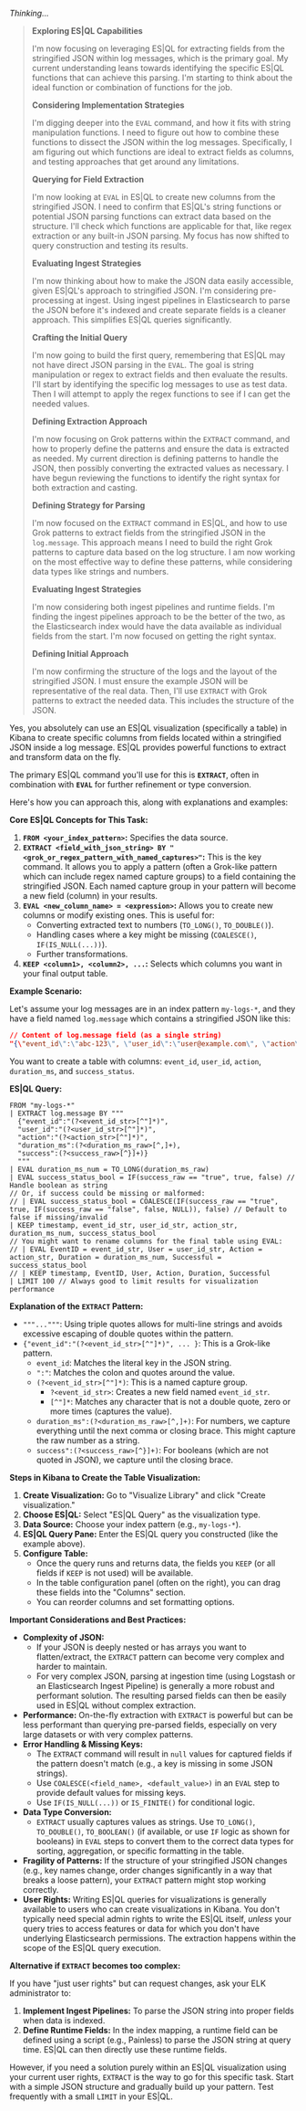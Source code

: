 *Thinking...*

> **Exploring ES|QL Capabilities**
> 
> I'm now focusing on leveraging ES|QL for extracting fields from the stringified JSON within log messages, which is the primary goal. My current understanding leans towards identifying the specific ES|QL functions that can achieve this parsing. I'm starting to think about the ideal function or combination of functions for the job.
> 
> 
> **Considering Implementation Strategies**
> 
> I'm digging deeper into the `EVAL` command, and how it fits with string manipulation functions. I need to figure out how to combine these functions to dissect the JSON within the log messages. Specifically, I am figuring out which functions are ideal to extract fields as columns, and testing approaches that get around any limitations.
> 
> 
> **Querying for Field Extraction**
> 
> I'm now looking at `EVAL` in ES|QL to create new columns from the stringified JSON. I need to confirm that ES|QL's string functions or potential JSON parsing functions can extract data based on the structure. I'll check which functions are applicable for that, like regex extraction or any built-in JSON parsing. My focus has now shifted to query construction and testing its results.
> 
> 
> **Evaluating Ingest Strategies**
> 
> I'm now thinking about how to make the JSON data easily accessible, given ES|QL's approach to stringified JSON. I'm considering pre-processing at ingest. Using ingest pipelines in Elasticsearch to parse the JSON before it's indexed and create separate fields is a cleaner approach. This simplifies ES|QL queries significantly.
> 
> 
> **Crafting the Initial Query**
> 
> I'm now going to build the first query, remembering that ES|QL may not have direct JSON parsing in the `EVAL`. The goal is string manipulation or regex to extract fields and then evaluate the results. I'll start by identifying the specific log messages to use as test data. Then I will attempt to apply the regex functions to see if I can get the needed values.
> 
> 
> **Defining Extraction Approach**
> 
> I'm now focusing on Grok patterns within the `EXTRACT` command, and how to properly define the patterns and ensure the data is extracted as needed. My current direction is defining patterns to handle the JSON, then possibly converting the extracted values as necessary. I have begun reviewing the functions to identify the right syntax for both extraction and casting.
> 
> 
> **Defining Strategy for Parsing**
> 
> I'm now focused on the `EXTRACT` command in ES|QL, and how to use Grok patterns to extract fields from the stringified JSON in the `log.message`. This approach means I need to build the right Grok patterns to capture data based on the log structure. I am now working on the most effective way to define these patterns, while considering data types like strings and numbers.
> 
> 
> **Evaluating Ingest Strategies**
> 
> I'm now considering both ingest pipelines and runtime fields. I'm finding the ingest pipelines approach to be the better of the two, as the Elasticsearch index would have the data available as individual fields from the start. I'm now focused on getting the right syntax.
> 
> 
> **Defining Initial Approach**
> 
> I'm now confirming the structure of the logs and the layout of the stringified JSON. I must ensure the example JSON will be representative of the real data. Then, I'll use `EXTRACT` with Grok patterns to extract the needed data. This includes the structure of the JSON.
> 
> 
Yes, you absolutely can use an ES|QL visualization (specifically a table) in Kibana to create specific columns from fields located within a stringified JSON inside a log message. ES|QL provides powerful functions to extract and transform data on the fly.

The primary ES|QL command you'll use for this is **`EXTRACT`**, often in combination with **`EVAL`** for further refinement or type conversion.

Here's how you can approach this, along with explanations and examples:

**Core ES|QL Concepts for This Task:**

1.  **`FROM <your_index_pattern>`:** Specifies the data source.
2.  **`EXTRACT <field_with_json_string> BY "<grok_or_regex_pattern_with_named_captures>"`:** This is the key command. It allows you to apply a pattern (often a Grok-like pattern which can include regex named capture groups) to a field containing the stringified JSON. Each named capture group in your pattern will become a new field (column) in your results.
3.  **`EVAL <new_column_name> = <expression>`:** Allows you to create new columns or modify existing ones. This is useful for:
    *   Converting extracted text to numbers (`TO_LONG()`, `TO_DOUBLE()`).
    *   Handling cases where a key might be missing (`COALESCE()`, `IF(IS_NULL(...))`).
    *   Further transformations.
4.  **`KEEP <column1>, <column2>, ...`:** Selects which columns you want in your final output table.

**Example Scenario:**

Let's assume your log messages are in an index pattern `my-logs-*`, and they have a field named `log.message` which contains a stringified JSON like this:

```json
// Content of log.message field (as a single string)
"{\"event_id\":\"abc-123\", \"user_id\":\"user@example.com\", \"action\":\"login\", \"duration_ms\":150, \"success\":true}"
```

You want to create a table with columns: `event_id`, `user_id`, `action`, `duration_ms`, and `success_status`.

**ES|QL Query:**

```esql
FROM "my-logs-*"
| EXTRACT log.message BY """
  {"event_id":"(?<event_id_str>[^"]*)",
  "user_id":"(?<user_id_str>[^"]*)",
  "action":"(?<action_str>[^"]*)",
  "duration_ms":(?<duration_ms_raw>[^,]+),
  "success":(?<success_raw>[^}]+)}
  """
| EVAL duration_ms_num = TO_LONG(duration_ms_raw)
| EVAL success_status_bool = IF(success_raw == "true", true, false) // Handle boolean as string
// Or, if success could be missing or malformed:
// | EVAL success_status_bool = COALESCE(IF(success_raw == "true", true, IF(success_raw == "false", false, NULL)), false) // Default to false if missing/invalid
| KEEP timestamp, event_id_str, user_id_str, action_str, duration_ms_num, success_status_bool
// You might want to rename columns for the final table using EVAL:
// | EVAL EventID = event_id_str, User = user_id_str, Action = action_str, Duration = duration_ms_num, Successful = success_status_bool
// | KEEP timestamp, EventID, User, Action, Duration, Successful
| LIMIT 100 // Always good to limit results for visualization performance
```

**Explanation of the `EXTRACT` Pattern:**

*   `"""..."""`: Using triple quotes allows for multi-line strings and avoids excessive escaping of double quotes within the pattern.
*   `{"event_id":"(?<event_id_str>[^"]*)", ... }`: This is a Grok-like pattern.
    *   `event_id`: Matches the literal key in the JSON string.
    *   `":"`: Matches the colon and quotes around the value.
    *   `(?<event_id_str>[^"]*)`: This is a named capture group.
        *   `?<event_id_str>`:  Creates a new field named `event_id_str`.
        *   `[^"]*`: Matches any character that is not a double quote, zero or more times (captures the value).
    *   `duration_ms":(?<duration_ms_raw>[^,]+)`: For numbers, we capture everything until the next comma or closing brace. This might capture the raw number as a string.
    *   `success":(?<success_raw>[^}]+)`: For booleans (which are not quoted in JSON), we capture until the closing brace.

**Steps in Kibana to Create the Table Visualization:**

1.  **Create Visualization:** Go to "Visualize Library" and click "Create visualization."
2.  **Choose ES|QL:** Select "ES|QL Query" as the visualization type.
3.  **Data Source:** Choose your index pattern (e.g., `my-logs-*`).
4.  **ES|QL Query Pane:** Enter the ES|QL query you constructed (like the example above).
5.  **Configure Table:**
    *   Once the query runs and returns data, the fields you `KEEP` (or all fields if `KEEP` is not used) will be available.
    *   In the table configuration panel (often on the right), you can drag these fields into the "Columns" section.
    *   You can reorder columns and set formatting options.

**Important Considerations and Best Practices:**

*   **Complexity of JSON:**
    *   If your JSON is deeply nested or has arrays you want to flatten/extract, the `EXTRACT` pattern can become very complex and harder to maintain.
    *   For very complex JSON, parsing at ingestion time (using Logstash or an Elasticsearch Ingest Pipeline) is generally a more robust and performant solution. The resulting parsed fields can then be easily used in ES|QL without complex extraction.
*   **Performance:** On-the-fly extraction with `EXTRACT` is powerful but can be less performant than querying pre-parsed fields, especially on very large datasets or with very complex patterns.
*   **Error Handling & Missing Keys:**
    *   The `EXTRACT` command will result in `null` values for captured fields if the pattern doesn't match (e.g., a key is missing in some JSON strings).
    *   Use `COALESCE(<field_name>, <default_value>)` in an `EVAL` step to provide default values for missing keys.
    *   Use `IF(IS_NULL(...))` or `IS_FINITE()` for conditional logic.
*   **Data Type Conversion:**
    *   `EXTRACT` usually captures values as strings. Use `TO_LONG()`, `TO_DOUBLE()`, `TO_BOOLEAN()` (if available, or use `IF` logic as shown for booleans) in `EVAL` steps to convert them to the correct data types for sorting, aggregation, or specific formatting in the table.
*   **Fragility of Patterns:** If the structure of your stringified JSON changes (e.g., key names change, order changes significantly in a way that breaks a loose pattern), your `EXTRACT` pattern might stop working correctly.
*   **User Rights:** Writing ES|QL queries for visualizations is generally available to users who can create visualizations in Kibana. You don't typically need special admin rights to write the ES|QL itself, *unless* your query tries to access features or data for which you don't have underlying Elasticsearch permissions. The extraction happens within the scope of the ES|QL query execution.

**Alternative if `EXTRACT` becomes too complex:**

If you have "just user rights" but can request changes, ask your ELK administrator to:

1.  **Implement Ingest Pipelines:** To parse the JSON string into proper fields when data is indexed.
2.  **Define Runtime Fields:** In the index mapping, a runtime field can be defined using a script (e.g., Painless) to parse the JSON string at query time. ES|QL can then directly use these runtime fields.

However, if you need a solution purely within an ES|QL visualization using your current user rights, `EXTRACT` is the way to go for this specific task. Start with a simple JSON structure and gradually build up your pattern. Test frequently with a small `LIMIT` in your ES|QL.
